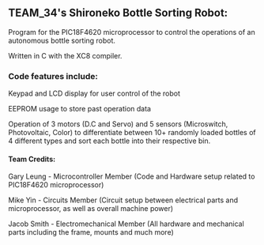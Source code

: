 ## TEAM_34's Shironeko Bottle Sorting Robot:

Program for the PIC18F4620 microprocessor to control the operations of an autonomous bottle sorting robot.

Written in C with the XC8 compiler.

### Code features include:

Keypad and LCD display for user control of the robot

EEPROM usage to store past operation data

Operation of 3 motors (D.C and Servo) and 5 sensors (Microswitch, Photovoltaic, Color) to differentiate between 10+ randomly loaded bottles of 4 different types and sort each bottle into their respective bin.

#### Team Credits:

Gary Leung - Microcontroller Member (Code and Hardware setup related to PIC18F4620 microprocessor)

Mike Yin - Circuits Member (Circuit setup between electrical parts and microprocessor, as well as overall machine power)

Jacob Smith - Electromechanical Member (All hardware and mechanical parts including the frame, mounts and much more)
